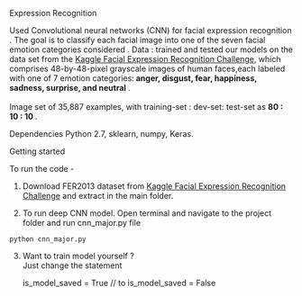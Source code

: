 

Expression Recognition

Used Convolutional neural networks (CNN) for facial expression recognition . The goal is to classify each facial image into one of the seven facial emotion categories considered .
Data :
trained and tested our models on the data set from the [Kaggle Facial Expression Recognition Challenge](https://www.kaggle.com/c/challenges-in-representation-learning-facial-expression-recognition-challenge), which comprises 48-by-48-pixel grayscale images of human faces,each labeled with one of 7 emotion categories:<strong> anger, disgust, fear, happiness, sadness, surprise, and neutral </strong>.
<br><br>
 Image set of 35,887 examples, with training-set : dev-set: test-set as <strong> 80 : 10 : 10 </strong>.

Dependencies
 Python 2.7, sklearn, numpy, Keras.

Getting started

  To run the code -

  1. Download FER2013 dataset from [Kaggle Facial Expression Recognition Challenge](https://www.kaggle.com/c/challenges-in-representation-learning-facial-expression-recognition-challenge) and extract in the main folder.

  2. To run deep CNN model. Open terminal and navigate to the project folder and run cnn_major.py file
    
    python cnn_major.py
    
  3. Want to train model yourself ?<br>
      Just change the statement

        is_model_saved = True
        // to
        is_model_saved = False

